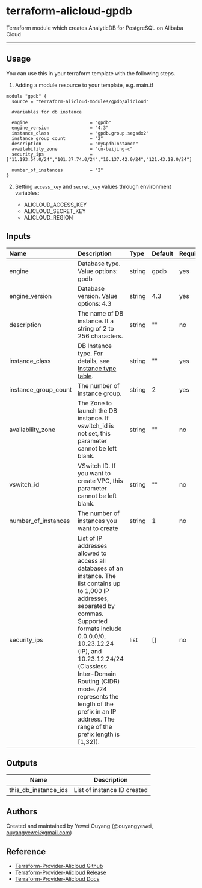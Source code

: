 # terraform-alicloud-gpdb
Terraform module which creates AnalyticDB for PostgreSQL on Alibaba Cloud

----------------------


Usage
-----
You can use this in your terraform template with the following steps.

1. Adding a module resource to your template, e.g. main.tf
    
```hcl
module "gpdb" {
  source = "terraform-alicloud-modules/gpdb/alicloud"

  #variables for db instance
  
  engine                       = "gpdb"
  engine_version               = "4.3"
  instance_class               = "gpdb.group.segsdx2"
  instance_group_count         = "2"
  description                  = "myGpdbInstance"
  availability_zone            = "cn-beijing-c"
  security_ips                 = ["11.193.54.0/24","101.37.74.0/24","10.137.42.0/24","121.43.18.0/24"]
  
  number_of_instances          = "2"
}
```

2. Setting `access_key` and `secret_key` values through environment variables:

    - ALICLOUD_ACCESS_KEY
    - ALICLOUD_SECRET_KEY
    - ALICLOUD_REGION


## Inputs

| Name | Description | Type | Default | Required |
| :--- | :--- | :--- | :--- | :--- |
| engine               | Database type. Value options: gpdb    |  string     |     gpdb      | yes |  
| engine_version       | Database version. Value options: 4.3   |   string  |    4.3    |    yes       |  
| description          | The name of DB instance. It a string of 2 to 256 characters.    |  string     |     ""      |    no       |
| instance_class       | DB Instance type. For details, see [Instance type table](https://www.alibabacloud.com/help/doc-detail/35406.htm).   |     string  |   ""   |    yes       |   
| instance_group_count | The number of instance group.  |  string     |     2      |     yes      |
| availability_zone    | The Zone to launch the DB instance. If vswitch_id is not set, this parameter cannot be left blank. |  string     |      ""     |   no   | 
| vswitch_id           | VSwitch ID. If you want to create VPC, this parameter cannot be left blank.  | string |     ""     |    no    |
| number_of_instances  | The number of instances you want to create | string | 1 | no |
| security_ips         | List of IP addresses allowed to access all databases of an instance. The list contains up to 1,000 IP addresses, separated by commas. Supported formats include 0.0.0.0/0, 10.23.12.24 (IP), and 10.23.12.24/24 (Classless Inter-Domain Routing (CIDR) mode. /24 represents the length of the prefix in an IP address. The range of the prefix length is [1,32]).    |   list    |    []      |      no     |

## Outputs

| Name                          | Description                      |
| ----------------------------- | -------------------------------- |
| this_db_instance_ids          | List of instance ID created      |

Authors
---------
Created and maintained by Yewei Ouyang (@ouyangyewei, ouyangyewei@gmail.com)

Reference
---------
* [Terraform-Provider-Alicloud Github](https://github.com/terraform-providers/terraform-provider-alicloud)
* [Terraform-Provider-Alicloud Release](https://releases.hashicorp.com/terraform-provider-alicloud/)
* [Terraform-Provider-Alicloud Docs](https://www.terraform.io/docs/providers/alicloud/index.html)